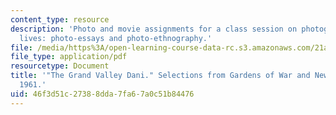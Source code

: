```yaml
---
content_type: resource
description: 'Photo and movie assignments for a class session on photographing people''s
  lives: photo-essays and photo-ethnography.'
file: /media/https%3A/open-learning-course-data-rc.s3.amazonaws.com/21a-348-photography-and-truth-spring-2008/46f3d51c27388dda7fa67a0c51b84476_MIT21A_348S08_dani.pdf
file_type: application/pdf
resourcetype: Document
title: '"The Grand Valley Dani." Selections from Gardens of War and New Guinea Photographs,
  1961.'
uid: 46f3d51c-2738-8dda-7fa6-7a0c51b84476
---
```

